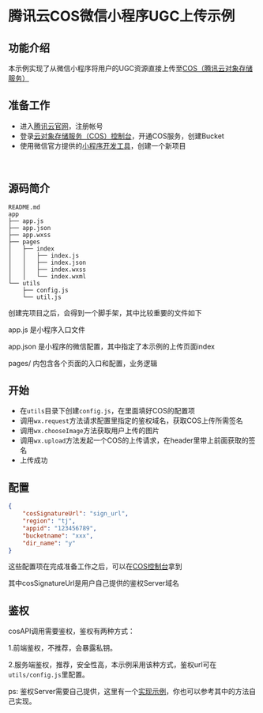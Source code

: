 # 腾讯云COS微信小程序UGC上传示例


## 功能介绍

本示例实现了从微信小程序将用户的UGC资源直接上传至[COS（腾讯云对象存储服务）](https://www.qcloud.com/product/cos)

## 准备工作

* 进入[腾讯云官网](https://www.qcloud.com)，注册帐号
* 登录[云对象存储服务（COS）控制台](https://console.qcloud.com/cos4)，开通COS服务，创建Bucket
* 使用微信官方提供的[小程序开发工具](https://servicewechat.com/wxa-dev-logic/download_redirect?type=x64&from=mpwiki)，创建一个新项目
<br/>

## 源码简介

```tree
README.md
app
├── app.js
├── app.json
├── app.wxss
├── pages
│   ├── index
│   │   ├── index.js
│   │   ├── index.json
│   │   ├── index.wxss
│   │   └── index.wxml
└── utils
    ├── config.js
    └── util.js
```

创建完项目之后，会得到一个脚手架，其中比较重要的文件如下

app.js 是小程序入口文件

app.json 是小程序的微信配置，其中指定了本示例的上传页面index

pages/ 内包含各个页面的入口和配置，业务逻辑

## 开始

* 在`utils`目录下创建`config.js`，在里面填好COS的配置项
* 调用`wx.request`方法请求配置里指定的鉴权域名，获取COS上传所需签名
* 调用`wx.chooseImage`方法获取用户上传的图片
* 调用`wx.upload`方法发起一个COS的上传请求，在header里带上前面获取的签名
* 上传成功

## 配置
```json
{
    "cosSignatureUrl": "sign_url",
    "region": "tj",
    "appid": "123456789",
    "bucketname": "xxx",
    "dir_name": "y"
}
```
这些配置项在完成准备工作之后，可以在[COS控制台](https://console.qcloud.com/cos4)拿到

其中cosSignatureUrl是用户自己提供的鉴权Server域名

## 鉴权
cosAPI调用需要鉴权，鉴权有两种方式：

1.前端鉴权，不推荐，会暴露私钥。

2.服务端鉴权，推荐，安全性高，本示例采用该种方式，鉴权url可在`utils/config.js`里配置。

ps: 鉴权Server需要自己提供，这里有一个[实现示例](https://github.com/tencentyun/cos-auth)，你也可以参考其中的方法自己实现。 









